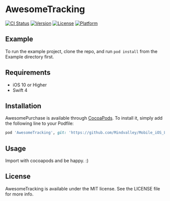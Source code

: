 # AwesomeTracking

[![CI Status](https://img.shields.io/travis/evandro@itsdayoff.com/AwesomeTracking.svg?style=flat)](https://travis-ci.org/evandro@itsdayoff.com/AwesomeTracking)
[![Version](https://img.shields.io/cocoapods/v/AwesomeTracking.svg?style=flat)](https://cocoapods.org/pods/AwesomeTracking)
[![License](https://img.shields.io/cocoapods/l/AwesomeTracking.svg?style=flat)](https://cocoapods.org/pods/AwesomeTracking)
[![Platform](https://img.shields.io/cocoapods/p/AwesomeTracking.svg?style=flat)](https://cocoapods.org/pods/AwesomeTracking)

## Example

To run the example project, clone the repo, and run `pod install` from the Example directory first.

## Requirements

- iOS 10 or Higher
- Swift 4

## Installation

AwesomePurchase is available through [CocoaPods](http://cocoapods.org). To install
it, simply add the following line to your Podfile:

```ruby
pod 'AwesomeTracking', git: 'https://github.com/Mindvalley/Mobile_iOS_Library_AwesomeTracking', tag: '0.1.6'
```
## Usage

Import with cocoapods and be happy. :)

## License

AwesomeTracking is available under the MIT license. See the LICENSE file for more info.

